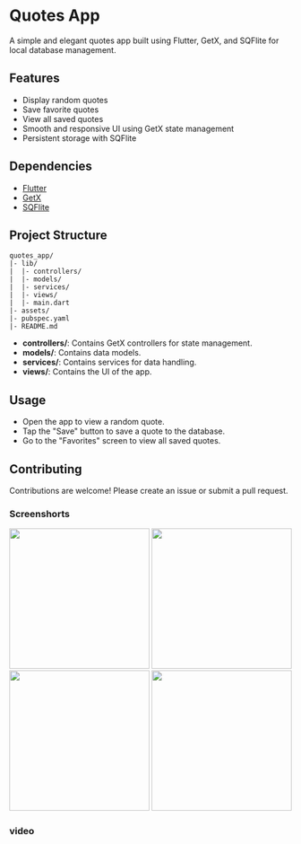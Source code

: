 # Quotes App

A simple and elegant quotes app built using Flutter, GetX, and SQFlite for local database management.

## Features

- Display random quotes
- Save favorite quotes
- View all saved quotes
- Smooth and responsive UI using GetX state management
- Persistent storage with SQFlite

## Dependencies

- [Flutter](https://flutter.dev)
- [GetX](https://pub.dev/packages/get)
- [SQFlite](https://pub.dev/packages/sqflite)

## Project Structure

```
quotes_app/
|- lib/
|  |- controllers/
|  |- models/
|  |- services/
|  |- views/
|  |- main.dart
|- assets/
|- pubspec.yaml
|- README.md
```

- **controllers/**: Contains GetX controllers for state management.
- **models/**: Contains data models.
- **services/**: Contains services for data handling.
- **views/**: Contains the UI of the app.

## Usage

- Open the app to view a random quote.
- Tap the "Save" button to save a quote to the database.
- Go to the "Favorites" screen to view all saved quotes.

## Contributing

Contributions are welcome! Please create an issue or submit a pull request.

### Screenshorts

<p align ='center'>
  <img src='https://github.com/user-attachments/assets/84ae74ed-fc74-49e1-9d38-b13bc40502df' width=250>
  <img src='https://github.com/user-attachments/assets/460fe497-d597-4208-ad27-153b0d958fc1' width=250>
  <img src='https://github.com/user-attachments/assets/adfca55f-869b-4860-ab76-826bc5b87ecb' width=250>
  <img src='https://github.com/user-attachments/assets/adfca55f-869b-4860-ab76-826bc5b87ecb' width=250>
</p>


### video
